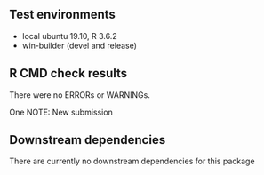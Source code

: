 ## Test environments
* local ubuntu 19.10, R 3.6.2
* win-builder (devel and release)

## R CMD check results
There were no ERRORs or WARNINGs.

One NOTE:
New submission

## Downstream dependencies
There are currently no downstream dependencies for this package
